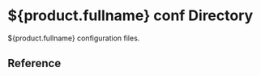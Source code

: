 ${product.fullname} conf Directory
=======================================

${product.fullname} configuration files.

Reference
---------


